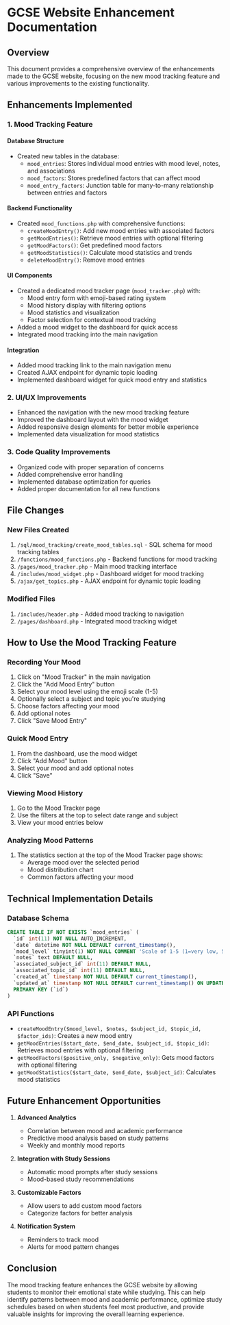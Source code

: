 # GCSE Website Enhancement Documentation

## Overview
This document provides a comprehensive overview of the enhancements made to the GCSE website, focusing on the new mood tracking feature and various improvements to the existing functionality.

## Enhancements Implemented

### 1. Mood Tracking Feature

#### Database Structure
- Created new tables in the database:
  - `mood_entries`: Stores individual mood entries with mood level, notes, and associations
  - `mood_factors`: Stores predefined factors that can affect mood
  - `mood_entry_factors`: Junction table for many-to-many relationship between entries and factors

#### Backend Functionality
- Created `mood_functions.php` with comprehensive functions:
  - `createMoodEntry()`: Add new mood entries with associated factors
  - `getMoodEntries()`: Retrieve mood entries with optional filtering
  - `getMoodFactors()`: Get predefined mood factors
  - `getMoodStatistics()`: Calculate mood statistics and trends
  - `deleteMoodEntry()`: Remove mood entries

#### UI Components
- Created a dedicated mood tracker page (`mood_tracker.php`) with:
  - Mood entry form with emoji-based rating system
  - Mood history display with filtering options
  - Mood statistics and visualization
  - Factor selection for contextual mood tracking
- Added a mood widget to the dashboard for quick access
- Integrated mood tracking into the main navigation

#### Integration
- Added mood tracking link to the main navigation menu
- Created AJAX endpoint for dynamic topic loading
- Implemented dashboard widget for quick mood entry and statistics

### 2. UI/UX Improvements
- Enhanced the navigation with the new mood tracking feature
- Improved the dashboard layout with the mood widget
- Added responsive design elements for better mobile experience
- Implemented data visualization for mood statistics

### 3. Code Quality Improvements
- Organized code with proper separation of concerns
- Added comprehensive error handling
- Implemented database optimization for queries
- Added proper documentation for all new functions

## File Changes

### New Files Created
1. `/sql/mood_tracking/create_mood_tables.sql` - SQL schema for mood tracking tables
2. `/functions/mood_functions.php` - Backend functions for mood tracking
3. `/pages/mood_tracker.php` - Main mood tracking interface
4. `/includes/mood_widget.php` - Dashboard widget for mood tracking
5. `/ajax/get_topics.php` - AJAX endpoint for dynamic topic loading

### Modified Files
1. `/includes/header.php` - Added mood tracking to navigation
2. `/pages/dashboard.php` - Integrated mood tracking widget

## How to Use the Mood Tracking Feature

### Recording Your Mood
1. Click on "Mood Tracker" in the main navigation
2. Click the "Add Mood Entry" button
3. Select your mood level using the emoji scale (1-5)
4. Optionally select a subject and topic you're studying
5. Choose factors affecting your mood
6. Add optional notes
7. Click "Save Mood Entry"

### Quick Mood Entry
1. From the dashboard, use the mood widget
2. Click "Add Mood" button
3. Select your mood and add optional notes
4. Click "Save"

### Viewing Mood History
1. Go to the Mood Tracker page
2. Use the filters at the top to select date range and subject
3. View your mood entries below

### Analyzing Mood Patterns
1. The statistics section at the top of the Mood Tracker page shows:
   - Average mood over the selected period
   - Mood distribution chart
   - Common factors affecting your mood

## Technical Implementation Details

### Database Schema
```sql
CREATE TABLE IF NOT EXISTS `mood_entries` (
  `id` int(11) NOT NULL AUTO_INCREMENT,
  `date` datetime NOT NULL DEFAULT current_timestamp(),
  `mood_level` tinyint(1) NOT NULL COMMENT 'Scale of 1-5 (1=very low, 5=very high)',
  `notes` text DEFAULT NULL,
  `associated_subject_id` int(11) DEFAULT NULL,
  `associated_topic_id` int(11) DEFAULT NULL,
  `created_at` timestamp NOT NULL DEFAULT current_timestamp(),
  `updated_at` timestamp NOT NULL DEFAULT current_timestamp() ON UPDATE current_timestamp(),
  PRIMARY KEY (`id`)
)
```

### API Functions
- `createMoodEntry($mood_level, $notes, $subject_id, $topic_id, $factor_ids)`: Creates a new mood entry
- `getMoodEntries($start_date, $end_date, $subject_id, $topic_id)`: Retrieves mood entries with optional filtering
- `getMoodFactors($positive_only, $negative_only)`: Gets mood factors with optional filtering
- `getMoodStatistics($start_date, $end_date, $subject_id)`: Calculates mood statistics

## Future Enhancement Opportunities

1. **Advanced Analytics**
   - Correlation between mood and academic performance
   - Predictive mood analysis based on study patterns
   - Weekly and monthly mood reports

2. **Integration with Study Sessions**
   - Automatic mood prompts after study sessions
   - Mood-based study recommendations

3. **Customizable Factors**
   - Allow users to add custom mood factors
   - Categorize factors for better analysis

4. **Notification System**
   - Reminders to track mood
   - Alerts for mood pattern changes

## Conclusion
The mood tracking feature enhances the GCSE website by allowing students to monitor their emotional state while studying. This can help identify patterns between mood and academic performance, optimize study schedules based on when students feel most productive, and provide valuable insights for improving the overall learning experience.
